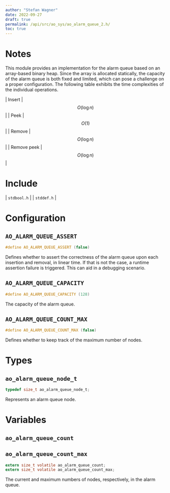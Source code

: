 ```yaml
---
author: "Stefan Wagner"
date: 2022-09-27
draft: true
permalink: /api/src/ao_sys/ao_alarm_queue_2.h/
toc: true
---
```


# Notes

This module provides an implementation for the alarm queue based on an array-based binary heap. Since the array is allocated statically, the capacity of the alarm queue is both fixed and limited, which can pose a challenge on a proper configuration. The following table exhibits the time complexities of the individual operations.

| Insert | $$O(\log n)$$ |
| Peek | $$O(1)$$ |
| Remove | $$O(\log n)$$ |
| Remove peek | $$O(\log n)$$ |

# Include

| `stdbool.h` |
| `stddef.h` |

# Configuration

## `AO_ALARM_QUEUE_ASSERT`

```c
#define AO_ALARM_QUEUE_ASSERT (false)
```

Defines whether to assert the correctness of the alarm queue upon each insertion and removal, in linear time. If that is not the case, a runtime assertion failure is triggered. This can aid in a debugging scenario.

## `AO_ALARM_QUEUE_CAPACITY`

```c
#define AO_ALARM_QUEUE_CAPACITY (128)
```

The capacity of the alarm queue.

## `AO_ALARM_QUEUE_COUNT_MAX`

```c
#define AO_ALARM_QUEUE_COUNT_MAX (false)
```

Defines whether to keep track of the maximum number of nodes.

# Types

## `ao_alarm_queue_node_t`

```c
typedef size_t ao_alarm_queue_node_t;
```

Represents an alarm queue node.

# Variables

## `ao_alarm_queue_count`
## `ao_alarm_queue_count_max`

```c
extern size_t volatile ao_alarm_queue_count;
extern size_t volatile ao_alarm_queue_count_max;
```

The current and maximum numbers of nodes, respectively, in the alarm queue.
